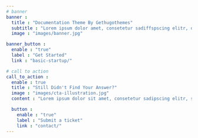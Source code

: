 ```yaml
---
# banner
banner :
  title : "Documentation Theme By Gethugothemes"
  subtitle : "Lorem ipsum dolor amet, consetetur sadiffspscing elitr, diam nonumy invidunt ut labore et dolore magna aliquyam erat, sed diam voluptua At."
  image : "images/banner.jpg"

banner_button :
  enable : "true"
  label : "Get Started"
  link : "basic-startup/"

# call to action
call_to_action :
  enable : true
  title : "Still Didn't Find Your Answer?"
  image : "images/cta-illustration.jpg"
  content : "Lorem ipsum dolor sit amet, consetetur sadipscing elitr, sed diam <br> nonumy eirmod tempor invidunt ut labore et dolore magna aliquyam"

  button :
    enable : "true"
    label : "Submit a ticket"
    link : "contact/"
---
```

